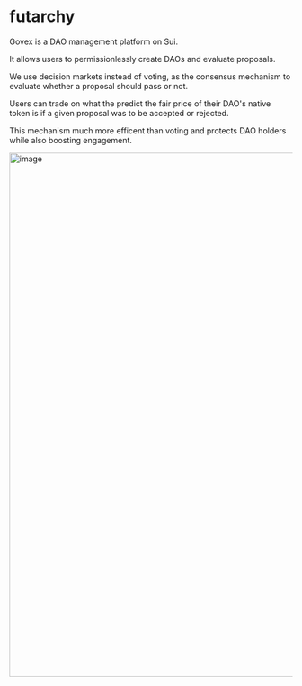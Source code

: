 # futarchy

Govex is a DAO management platform on Sui.

It allows users to permissionlessly create DAOs and evaluate proposals.

We use decision markets instead of voting, as the consensus mechanism to evaluate whether a proposal should pass or not.

Users can trade on what the predict the fair price of their DAO's native token is if a given proposal was to be accepted or rejected.

This mechanism much more efficent than voting and protects DAO holders while also boosting engagement.

<img width="930" alt="image" src="https://github.com/user-attachments/assets/b1e14167-159e-4b8b-b907-2ae48de17842" />



